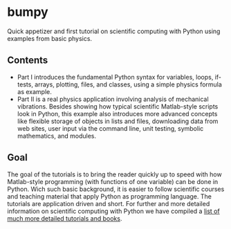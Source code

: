 # bumpy

Quick appetizer and first tutorial on scientific computing with Python
using examples from basic physics.

## Contents

 * Part I introduces the fundamental Python syntax for
   variables, loops, if-tests, arrays, plotting, files, and classes,
   using a simple physics formula as example.
 * Part II is a real physics application involving analysis of mechanical
   vibrations. Besides showing how typical scientific Matlab-style scripts
   look in Python, this example also introduces more advanced concepts
   like flexible storage of objects in lists and files, downloading
   data from web sites, user input via the command line, unit testing,
   symbolic mathematics, and modules.

## Goal

The goal of the tutorials is to bring the reader quickly up to speed
with how Matlab-style programming (with functions of one variable)
can be done in Python. Wich such basic background, it is easier to
follow scientific courses and teaching material that apply Python as
programming language. The tutorials are application driven and short.
For further and more detailed information on scientific computing
with Python we have compiled
a [list of much more detailed tutorials and books](http://hplgit.github.io/bumpy/doc/pub/._bumpy010.html#app:resources).
